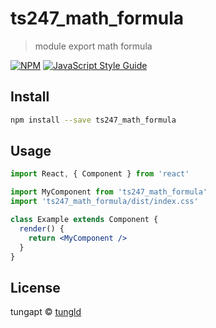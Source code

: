 # ts247_math_formula

> module export math formula

[![NPM](https://img.shields.io/npm/v/ts247_math_formula.svg)](https://www.npmjs.com/package/ts247_math_formula) [![JavaScript Style Guide](https://img.shields.io/badge/code_style-standard-brightgreen.svg)](https://standardjs.com)

## Install

```bash
npm install --save ts247_math_formula
```

## Usage

```jsx
import React, { Component } from 'react'

import MyComponent from 'ts247_math_formula'
import 'ts247_math_formula/dist/index.css'

class Example extends Component {
  render() {
    return <MyComponent />
  }
}
```

## License

tungapt © [tungld](https://github.com/tungld)
